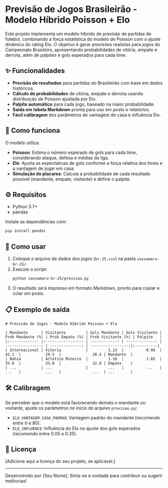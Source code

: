# Previsão de Jogos Brasileirão - Modelo Híbrido Poisson + Elo

Este projeto implementa um modelo híbrido de previsão de partidas de futebol, combinando a força estatística do modelo de Poisson com o ajuste dinâmico do rating Elo. O objetivo é gerar previsões realistas para jogos do Campeonato Brasileiro, apresentando probabilidades de vitória, empate e derrota, além de palpites e gols esperados para cada time.

## ✨ Funcionalidades

- **Previsão de resultados** para partidas do Brasileirão com base em dados históricos.
- **Cálculo de probabilidades** de vitória, empate e derrota usando distribuição de Poisson ajustada por Elo.
- **Palpite automático** para cada jogo, baseado na maior probabilidade.
- **Saída em tabela Markdown** pronta para uso em posts e relatórios.
- **Fácil calibragem** dos parâmetros de vantagem de casa e influência Elo.

## 🧠 Como funciona

O modelo utiliza:
- **Poisson**: Estima o número esperado de gols para cada time, considerando ataque, defesa e médias da liga.
- **Elo**: Ajusta as expectativas de gols conforme a força relativa dos times e a vantagem de jogar em casa.
- **Simulação de placares**: Calcula a probabilidade de cada resultado possível (mandante, empate, visitante) e define o palpite.

## ⚙️ Requisitos

- Python 3.7+
- pandas

Instale as dependências com:
```bash
pip install pandas
```

## 🚀 Como usar

1. Coloque o arquivo de dados dos jogos (`br-25.csv`) na pasta `sassamaru-br-25/`.
2. Execute o script:
   ```bash
   python sassamaru-br-25/previsao.py
   ```
3. O resultado será impresso em formato Markdown, pronto para copiar e colar em posts.

## 📋 Exemplo de saída

```
# Previsão de Jogos - Modelo Híbrido Poisson + Elo

| Mandante      | Visitante         | Gols Mandante | Gols Visitante | Prob Mandante (%) | Prob Empate (%) | Prob Visitante (%) | Palpite   |
|:------------- |:----------------- | ------------: | -------------: | ----------------: | --------------: | -----------------:|:----------|
| Internacional | Vitoria           |         1.23  |          0.98  |             42.1  |           29.5  |              28.4 | Mandante  |
| Bahia         | Atletico Mineiro  |         1.10  |          1.05  |             35.0  |           33.0  |              32.0 | Empate    |
| ...           | ...               |         ...   |          ...   |             ...   |           ...   |              ...  | ...       |
```

## 🛠️ Calibragem

Se perceber que o modelo está favorecendo demais o mandante ou visitante, ajuste os parâmetros no início do arquivo `previsao.py`:
- `ELO_VANTAGEM_CASA_PADRAO`: Vantagem padrão do mandante (recomendo entre 0 e 80).
- `ELO_INFLUENCE`: Influência do Elo no ajuste dos gols esperados (recomendo entre 0.05 e 0.35).

## 📄 Licença

[Adicione aqui a licença do seu projeto, se aplicável.]

---
Desenvolvido por [Seu Nome]. Sinta-se à vontade para contribuir ou sugerir melhorias!
